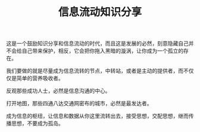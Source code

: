 ﻿---
layout:		post
category:	"other"
title:		"信息流动知识分享"
tags:		[]
---

这是一个鼓励知识分享和信息流动的时代，而且这是发展的必然，刻意隐藏自己并不会给自己带来保护，相反，它会把你拖入黑暗的漩涡，让你成为一个孤立的存在。

我们要做的就是尽量成为信息流转的节点，中转站，或者是主动的提供者，而不仅仅是简单的营养吸收者。

反观那些成功人士，必然是信息沟通的中心。

打开地图，那些四通八达交通网密布的城市，必然是最发达者。

成为信息的枢纽，让信息和数据从你这里流转出去，接受思想，交配思想，继而传播思想，不要成为孤岛。